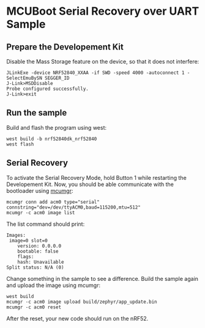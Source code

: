 # MCUBoot Serial Recovery over UART Sample

## Prepare the Developement Kit
Disable the Mass Storage feature on the device, so that it does not interfere:
```
JLinkExe -device NRF52840_XXAA -if SWD -speed 4000 -autoconnect 1 -SelectEmuBySN SEGGER_ID
J-Link>MSDDisable
Probe configured successfully.
J-Link>exit
```

## Run the sample
Build and flash the program using west:
```
west build -b nrf52840dk_nrf52840
west flash
```

## Serial Recovery
To activate the Serial Recovery Mode, hold Button 1 while restarting the Developement Kit.
Now, you should be able communicate with the bootloader using [mcumgr](https://developer.nordicsemi.com/nRF_Connect_SDK/doc/1.9.1/zephyr/guides/device_mgmt/mcumgr.html):
```
mcumgr conn add acm0 type="serial" connstring="dev=/dev/ttyACM0,baud=115200,mtu=512"
mcumgr -c acm0 image list
```
The list command should print:
```
Images:
 image=0 slot=0
    version: 0.0.0.0
    bootable: false
    flags:
    hash: Unavailable
Split status: N/A (0)
```

Change something in the sample to see a difference. Build the sample again and upload the image using mcumgr:
```
west build 
mcumgr -c acm0 image upload build/zephyr/app_update.bin
mcumgr -c acm0 reset
```

After the reset, your new code should run on the nRF52.
